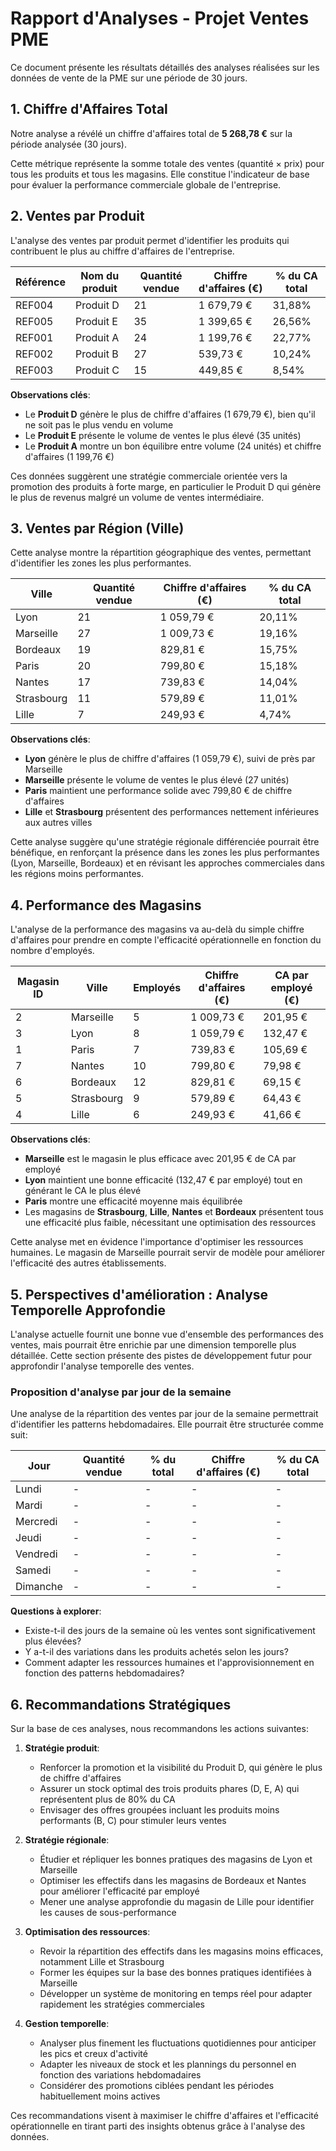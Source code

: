 # Rapport d'Analyses - Projet Ventes PME

Ce document présente les résultats détaillés des analyses réalisées sur les données de vente de la PME sur une période de 30 jours.

## 1. Chiffre d'Affaires Total

Notre analyse a révélé un chiffre d'affaires total de **5 268,78 €** sur la période analysée (30 jours).

Cette métrique représente la somme totale des ventes (quantité × prix) pour tous les produits et tous les magasins. Elle constitue l'indicateur de base pour évaluer la performance commerciale globale de l'entreprise.

## 2. Ventes par Produit

L'analyse des ventes par produit permet d'identifier les produits qui contribuent le plus au chiffre d'affaires de l'entreprise.

| Référence   | Nom du produit | Quantité vendue | Chiffre d'affaires (€)   | % du CA total |
|-----------  |----------------|-----------------|------------------------  |---------------|
| REF004      | Produit D      | 21              | 1 679,79 €               | 31,88%        |
| REF005      | Produit E      | 35              | 1 399,65 €               | 26,56%        |
| REF001      | Produit A      | 24              | 1 199,76 €               | 22,77%        |
| REF002      | Produit B      | 27              | 539,73 €                 | 10,24%        |
| REF003      | Produit C      | 15              | 449,85 €                 | 8,54%         |

**Observations clés**:
- Le **Produit D** génère le plus de chiffre d'affaires (1 679,79 €), bien qu'il ne soit pas le plus vendu en volume
- Le **Produit E** présente le volume de ventes le plus élevé (35 unités)
- Le **Produit A** montre un bon équilibre entre volume (24 unités) et chiffre d'affaires (1 199,76 €)

Ces données suggèrent une stratégie commerciale orientée vers la promotion des produits à forte marge, en particulier le Produit D qui génère le plus de revenus malgré un volume de ventes intermédiaire.

## 3. Ventes par Région (Ville)

Cette analyse montre la répartition géographique des ventes, permettant d'identifier les zones les plus performantes.

| Ville     | Quantité vendue | Chiffre d'affaires (€) | % du CA total |
|-----------|-----------------|------------------------|---------------|
| Lyon      | 21              | 1 059,79 €             | 20,11%        |
| Marseille | 27              | 1 009,73 €             | 19,16%        |
| Bordeaux  | 19              | 829,81 €               | 15,75%        |
| Paris     | 20              | 799,80 €               | 15,18%        |
| Nantes    | 17              | 739,83 €               | 14,04%        |
| Strasbourg| 11              | 579,89 €               | 11,01%        |
| Lille     |  7              | 249,93 €               | 4,74%         |

**Observations clés**:
- **Lyon** génère le plus de chiffre d'affaires (1 059,79 €), suivi de près par Marseille
- **Marseille** présente le volume de ventes le plus élevé (27 unités)
- **Paris** maintient une performance solide avec 799,80 € de chiffre d'affaires
- **Lille** et **Strasbourg** présentent des performances nettement inférieures aux autres villes

Cette analyse suggère qu'une stratégie régionale différenciée pourrait être bénéfique, en renforçant la présence dans les zones les plus performantes (Lyon, Marseille, Bordeaux) et en révisant les approches commerciales dans les régions moins performantes.

## 4. Performance des Magasins

L'analyse de la performance des magasins va au-delà du simple chiffre d'affaires pour prendre en compte l'efficacité opérationnelle en fonction du nombre d'employés.

| Magasin ID | Ville      | Employés | Chiffre d'affaires (€) | CA par employé (€)  |
|------------|------------|----------|------------------------|---------------------|
| 2          | Marseille  | 5        | 1 009,73 €             | 201,95 €            |
| 3          | Lyon       | 8        | 1 059,79 €             | 132,47 €            |
| 1          | Paris      | 7        | 739,83 €               | 105,69 €            |
| 7          | Nantes     | 10       | 799,80 €               | 79,98 €             |
| 6          | Bordeaux   | 12       | 829,81 €               | 69,15 €             |
| 5          | Strasbourg | 9        | 579,89 €               | 64,43 €             |
| 4          | Lille      | 6        | 249,93 €               | 41,66 €             |

**Observations clés**:
- **Marseille** est le magasin le plus efficace avec 201,95 € de CA par employé
- **Lyon** maintient une bonne efficacité (132,47 € par employé) tout en générant le CA le plus élevé
- **Paris** montre une efficacité moyenne mais équilibrée
- Les magasins de **Strasbourg**, **Lille**, **Nantes** et **Bordeaux** présentent tous une efficacité plus faible, nécessitant une optimisation des ressources

Cette analyse met en évidence l'importance d'optimiser les ressources humaines. Le magasin de Marseille pourrait servir de modèle pour améliorer l'efficacité des autres établissements.

## 5. Perspectives d'amélioration : Analyse Temporelle Approfondie

L'analyse actuelle fournit une bonne vue d'ensemble des performances des ventes, mais pourrait être enrichie par une dimension temporelle plus détaillée. Cette section présente des pistes de développement futur pour approfondir l'analyse temporelle des ventes.

### Proposition d'analyse par jour de la semaine

Une analyse de la répartition des ventes par jour de la semaine permettrait d'identifier les patterns hebdomadaires. Elle pourrait être structurée comme suit:

| Jour      | Quantité vendue | % du total | Chiffre d'affaires (€) | % du CA total |
|-----------|-----------------|------------|------------------------|---------------|
| Lundi     | -               | -          | -                      | -             |
| Mardi     | -               | -          | -                      | -             |
| Mercredi  | -               | -          | -                      | -             |
| Jeudi     | -               | -          | -                      | -             |
| Vendredi  | -               | -          | -                      | -             |
| Samedi    | -               | -          | -                      | -             |
| Dimanche  | -               | -          | -                      | -             |

**Questions à explorer**:
- Existe-t-il des jours de la semaine où les ventes sont significativement plus élevées?
- Y a-t-il des variations dans les produits achetés selon les jours?
- Comment adapter les ressources humaines et l'approvisionnement en fonction des patterns hebdomadaires?

## 6. Recommandations Stratégiques

Sur la base de ces analyses, nous recommandons les actions suivantes:

1. **Stratégie produit**:
   - Renforcer la promotion et la visibilité du Produit D, qui génère le plus de chiffre d'affaires
   - Assurer un stock optimal des trois produits phares (D, E, A) qui représentent plus de 80% du CA
   - Envisager des offres groupées incluant les produits moins performants (B, C) pour stimuler leurs ventes

2. **Stratégie régionale**:
   - Étudier et répliquer les bonnes pratiques des magasins de Lyon et Marseille
   - Optimiser les effectifs dans les magasins de Bordeaux et Nantes pour améliorer l'efficacité par employé
   - Mener une analyse approfondie du magasin de Lille pour identifier les causes de sous-performance

3. **Optimisation des ressources**:
   - Revoir la répartition des effectifs dans les magasins moins efficaces, notamment Lille et Strasbourg
   - Former les équipes sur la base des bonnes pratiques identifiées à Marseille
   - Développer un système de monitoring en temps réel pour adapter rapidement les stratégies commerciales

4. **Gestion temporelle**:
   - Analyser plus finement les fluctuations quotidiennes pour anticiper les pics et creux d'activité
   - Adapter les niveaux de stock et les plannings du personnel en fonction des variations hebdomadaires
   - Considérer des promotions ciblées pendant les périodes habituellement moins actives

Ces recommandations visent à maximiser le chiffre d'affaires et l'efficacité opérationnelle en tirant parti des insights obtenus grâce à l'analyse des données.